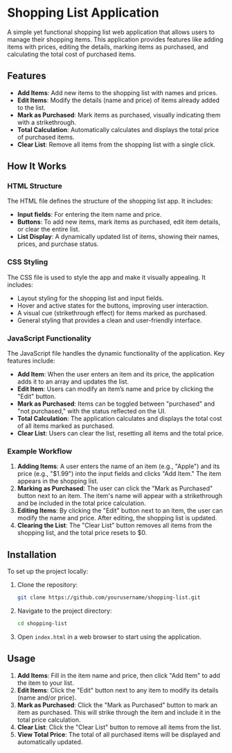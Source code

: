 # Shopping List Application

A simple yet functional shopping list web application that allows users to manage their shopping items. This application provides features like adding items with prices, editing the details, marking items as purchased, and calculating the total cost of purchased items.

## Features

- **Add Items**: Add new items to the shopping list with names and prices.
- **Edit Items**: Modify the details (name and price) of items already added to the list.
- **Mark as Purchased**: Mark items as purchased, visually indicating them with a strikethrough.
- **Total Calculation**: Automatically calculates and displays the total price of purchased items.
- **Clear List**: Remove all items from the shopping list with a single click.

## How It Works

### HTML Structure
The HTML file defines the structure of the shopping list app. It includes:
- **Input fields**: For entering the item name and price.
- **Buttons**: To add new items, mark items as purchased, edit item details, or clear the entire list.
- **List Display**: A dynamically updated list of items, showing their names, prices, and purchase status.

### CSS Styling
The CSS file is used to style the app and make it visually appealing. It includes:
- Layout styling for the shopping list and input fields.
- Hover and active states for the buttons, improving user interaction.
- A visual cue (strikethrough effect) for items marked as purchased.
- General styling that provides a clean and user-friendly interface.

### JavaScript Functionality
The JavaScript file handles the dynamic functionality of the application. Key features include:
- **Add Item**: When the user enters an item and its price, the application adds it to an array and updates the list.
- **Edit Item**: Users can modify an item’s name and price by clicking the "Edit" button.
- **Mark as Purchased**: Items can be toggled between "purchased" and "not purchased," with the status reflected on the UI.
- **Total Calculation**: The application calculates and displays the total cost of all items marked as purchased.
- **Clear List**: Users can clear the list, resetting all items and the total price.

### Example Workflow
1. **Adding Items**: A user enters the name of an item (e.g., "Apple") and its price (e.g., "$1.99") into the input fields and clicks "Add Item." The item appears in the shopping list.
2. **Marking as Purchased**: The user can click the "Mark as Purchased" button next to an item. The item's name will appear with a strikethrough and be included in the total price calculation.
3. **Editing Items**: By clicking the "Edit" button next to an item, the user can modify the name and price. After editing, the shopping list is updated.
4. **Clearing the List**: The "Clear List" button removes all items from the shopping list, and the total price resets to $0.

## Installation

To set up the project locally:

1. Clone the repository:
    ```bash
    git clone https://github.com/yourusername/shopping-list.git
    ```

2. Navigate to the project directory:
    ```bash
    cd shopping-list
    ```

3. Open `index.html` in a web browser to start using the application.

## Usage

1. **Add Items**: Fill in the item name and price, then click "Add Item" to add the item to your list.
2. **Edit Items**: Click the "Edit" button next to any item to modify its details (name and/or price).
3. **Mark as Purchased**: Click the "Mark as Purchased" button to mark an item as purchased. This will strike through the item and include it in the total price calculation.
4. **Clear List**: Click the "Clear List" button to remove all items from the list.
5. **View Total Price**: The total of all purchased items will be displayed and automatically updated.
